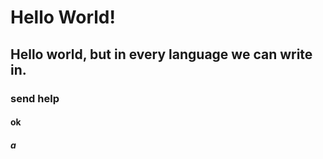 
# Hello World!
## Hello world, but in every language we can write in.
### send help
#### ok
##### a

